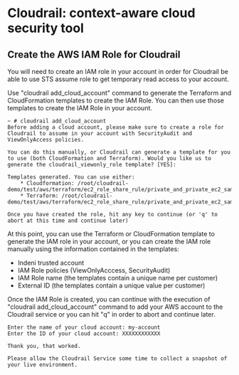 # Cloudrail: context-aware cloud security tool

## Create the AWS IAM Role for Cloudrail

You will need to create an IAM role in your account in order for Cloudrail be able to use STS assume role to get temporary read access to your account.

Use "cloudrail add_cloud_account" command to generate the Terraform and CloudFormation templates to create the IAM Role. You can then use those templates to create the IAM Role in your account.
```
~ # cloudrail add_cloud_account
Before adding a cloud account, please make sure to create a role for Cloudrail to assume in your account with SecurityAudit and ViewOnlyAccess policies.

You can do this manually, or Cloudrail can generate a template for you to use (both CloudFormation and Terraform). Would you like us to generate the cloudrail_viewonly_role template? [YES]: 

Templates generated. You can use either:
    * Cloudformation: /root/cloudrail-demo/test/aws/terraform/ec2_role_share_rule/private_and_private_ec2_same_role/cloudrail_viewonly_role.yaml
    * Terraform: /root/cloudrail-demo/test/aws/terraform/ec2_role_share_rule/private_and_private_ec2_same_role/cloudrail_viewonly_role.tf
    
Once you have created the role, hit any key to continue (or 'q' to abort at this time and continue later)
```

At this point, you can use the Terraform or CloudFormation template to generate the IAM role in your account, or you can create the IAM role manually using the information contained in the templates:
- Indeni trusted account
- IAM Role policies (ViewOnlyAcccess, SecurityAudit)
- IAM Role name (the templates contain a unique name per customer)
- External ID (the templates contain a unique value per customer)

Once the IAM Role is created, you can continue with the execution of "cloudrail add_cloud_account" command to add your AWS account to the Cloudrail service or you can hit "q" in order to abort and continue later.

```
Enter the name of your cloud account: my-account
Enter the ID of your cloud account: XXXXXXXXXXXX

Thank you, that worked.

Please allow the Cloudrail Service some time to collect a snapshot of your live environment.
```